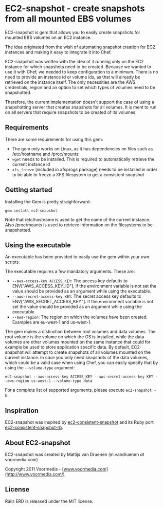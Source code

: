 EC2-snapshot - create snapshots from all mounted EBS volumes
============================================================

EC2-snapshot is gem that allows you to easily create snapshots for mounted EBS volumes on
an EC2 instance.

The idea originated from the wish of automating snapshot creation for EC2 instances and making
it easy to integrate it into Chef.

EC2-snapshot was written with the idea of it running only on the EC2 instance for which snapshots
need to be created. Because we wanted to use it with Chef, we needed to keep configuration to a minimum.
There is no need to provide an instance id or volume ids, as that will already be retrieved on the 
instance itself. The only necessities are the AWS credentials, region and an option to set which types
of volumes need to be snapshotted.

Therefore, the current implementation doesn't support the case of using a snapshotting server that creates snapshots 
for all volumes. It is ment to run on all servers that require snapshots to be created of its volumes.


Requirements
------------

There are some requirements for using this gem:

* The gem only works on Linux, as it has dependencies on files such as /etc/hostname and /proc/mounts
* `wget` needs to be installed. This is required to automatically retrieve the current instance id
* `xfs_freeze` (included in xfsprogs package) needs to be installed in order to be able to freeze a XFS filesystem to get a consistent snapshot


Getting started
---------------

Installing the Gem is pretty straighforward:

	gem install ec2-snapshot

Note that /etc/hostname is used to get the name of the current instance.
Also /proc/mounts is used to retrieve information on the filesystems to be snapshotted.


Using the executable
--------------------

An executable has been provided to easily use the gem within your own scripts.

The executable requires a few mandatory arguments. These are:
* `--aws-access-key ACCESS_KEY`: The access key defaults to ENV["AWS_ACCESS_KEY_ID"]. 
If the environment variable is not set the value should be provided as an argument while using the executable.
* `--aws-secret-access-key KEY`: The secret access key defaults to ENV["AWS_SECRET_ACCESS_KEY"].
If the environment variable is not set the value should be provided as an argument while using the executable.
* `--aws-region`: The region on which the volumes have been created. Examples are eu-west-1 and us-west-1.

The gem makes a distinction between root volumes and data volumes. The root volume is the volume on which the OS 
is installed, while the data volumes are other volumes mounted on the same instance that could for example be used to store 
application specific data. By default, EC2-snapshot will attempt to create snapshots of all volumes mounted on the 
current instance. In case you only need snapshots of the data volumes, which could be a valid case when using Chef, 
you can easily specify that by using the `--volume-type` argument:

	ec2-snapshot --aws-access-key ACCESS_KEY --aws-secret-access-key KEY --aws-region us-west-1 --volume-type data

For a complete list of supported arguments, please execute `ec2-snapshot -h`.


Inspiration
-----------

EC2-snapshot was inspired by [ec2-consistent-snapshot](https://launchpad.net/ec2-consistent-snapshot) and 
its Ruby port [ec2-consistent-snapshot-rb](http://rubygems.org/gems/ec2-consistent-snapshot-rb).


About EC2-snapshot
------------------

EC2-snapshot was created by Mattijs van Druenen (m.vandruenen *at* voormedia.com)

Copyright 2011 Voormedia - [www.voormedia.com](http://www.voormedia.com/)


License
-------

Rails ERD is released under the MIT license.